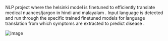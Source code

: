 NLP  project where the helsinki model is finetuned to efficiently translate medical nuances/jargon in hindi and malayalam . 
Input language is detected and run through the specific trained finetuned models for language translation from which symptoms are extracted to predict disease .

![image](https://github.com/user-attachments/assets/17d7c015-2f38-439f-b325-6c21fc737522)

